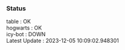 ### Status


table : OK  
hogwarts : OK  
icy-bot : DOWN  
Latest Update : 2023-12-05 10:09:02.948301
